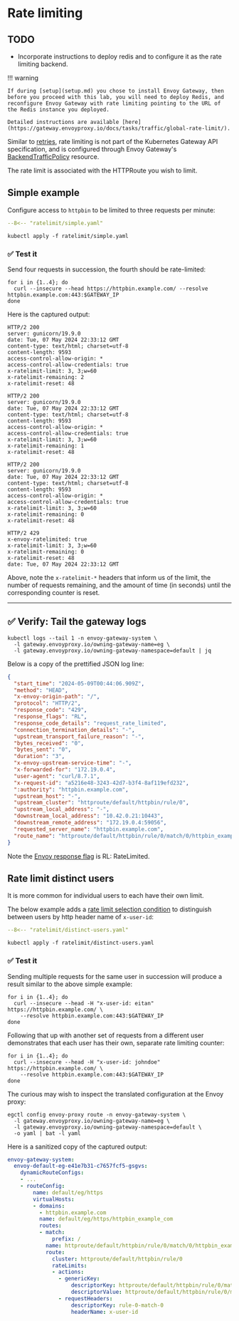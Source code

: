 # Rate limiting

## TODO

- Incorporate instructions to deploy redis and to configure it as the rate limiting backend.

!!! warning

    If during [setup](setup.md) you chose to install Envoy Gateway, then before you proceed with this lab, you will need to deploy Redis, and reconfigure Envoy Gateway with rate limiting pointing to the URL of the Redis instance you deployed.

    Detailed instructions are available [here](https://gateway.envoyproxy.io/docs/tasks/traffic/global-rate-limit/).


Similar to [retries](retries.md),
rate limiting is not part of the Kubernetes Gateway API specification,
and is configured through Envoy Gateway's [BackendTrafficPolicy](https://gateway.envoyproxy.io/docs/api/extension_types/#backendtrafficpolicy) resource.

The rate limit is associated with the HTTPRoute you wish to limit.

## Simple example

Configure access to `httpbin` to be limited to three requests per minute:

```yaml linenums="1"
--8<-- "ratelimit/simple.yaml"
```

```shell
kubectl apply -f ratelimit/simple.yaml
```

### :white_check_mark: Test it

Send four requests in succession, the fourth should be rate-limited:

```shell
for i in {1..4}; do
  curl --insecure --head https://httpbin.example.com/ --resolve httpbin.example.com:443:$GATEWAY_IP
done
```

Here is the captured output:

```console
HTTP/2 200
server: gunicorn/19.9.0
date: Tue, 07 May 2024 22:33:12 GMT
content-type: text/html; charset=utf-8
content-length: 9593
access-control-allow-origin: *
access-control-allow-credentials: true
x-ratelimit-limit: 3, 3;w=60
x-ratelimit-remaining: 2
x-ratelimit-reset: 48

HTTP/2 200
server: gunicorn/19.9.0
date: Tue, 07 May 2024 22:33:12 GMT
content-type: text/html; charset=utf-8
content-length: 9593
access-control-allow-origin: *
access-control-allow-credentials: true
x-ratelimit-limit: 3, 3;w=60
x-ratelimit-remaining: 1
x-ratelimit-reset: 48

HTTP/2 200
server: gunicorn/19.9.0
date: Tue, 07 May 2024 22:33:12 GMT
content-type: text/html; charset=utf-8
content-length: 9593
access-control-allow-origin: *
access-control-allow-credentials: true
x-ratelimit-limit: 3, 3;w=60
x-ratelimit-remaining: 0
x-ratelimit-reset: 48

HTTP/2 429
x-envoy-ratelimited: true
x-ratelimit-limit: 3, 3;w=60
x-ratelimit-remaining: 0
x-ratelimit-reset: 48
date: Tue, 07 May 2024 22:33:12 GMT
```

Above, note the `x-ratelimit-*` headers that inform us of the limit, the number of requests remaining, and the amount of time (in seconds) until the corresponding counter is reset.

---

## :white_check_mark: Verify: Tail the gateway logs

```shell
kubectl logs --tail 1 -n envoy-gateway-system \
  -l gateway.envoyproxy.io/owning-gateway-name=eg \
  -l gateway.envoyproxy.io/owning-gateway-namespace=default | jq
```

Below is a copy of the prettified JSON log line:

```json linenums="1" hl_lines="6-7"
{
  "start_time": "2024-05-09T00:44:06.909Z",
  "method": "HEAD",
  "x-envoy-origin-path": "/",
  "protocol": "HTTP/2",
  "response_code": "429",
  "response_flags": "RL",
  "response_code_details": "request_rate_limited",
  "connection_termination_details": "-",
  "upstream_transport_failure_reason": "-",
  "bytes_received": "0",
  "bytes_sent": "0",
  "duration": "3",
  "x-envoy-upstream-service-time": "-",
  "x-forwarded-for": "172.19.0.4",
  "user-agent": "curl/8.7.1",
  "x-request-id": "a5216e48-3243-42d7-b3f4-8af119efd232",
  ":authority": "httpbin.example.com",
  "upstream_host": "-",
  "upstream_cluster": "httproute/default/httpbin/rule/0",
  "upstream_local_address": "-",
  "downstream_local_address": "10.42.0.21:10443",
  "downstream_remote_address": "172.19.0.4:59056",
  "requested_server_name": "httpbin.example.com",
  "route_name": "httproute/default/httpbin/rule/0/match/0/httpbin_example_com"
}
```

Note the [Envoy response flag](https://www.envoyproxy.io/docs/envoy/latest/configuration/observability/access_log/usage#config-access-log-format-response-flags) is RL: RateLimited.

## Rate limit distinct users

It is more common for individual users to each have their own limit.

The below example adds a [rate limit selection condition](https://gateway.envoyproxy.io/docs/api/extension_types/#ratelimitselectcondition) to distinguish between users by http header name of `x-user-id`:

```yaml linenums="1" hl_lines="15-18"
--8<-- "ratelimit/distinct-users.yaml"
```

```shell
kubectl apply -f ratelimit/distinct-users.yaml
```

### :white_check_mark: Test it

Sending multiple requests for the same user in succession will produce a result similar to the above simple example:

```shell
for i in {1..4}; do
  curl --insecure --head -H "x-user-id: eitan" https://httpbin.example.com/ \
    --resolve httpbin.example.com:443:$GATEWAY_IP
done
```

Following that up with another set of requests from a different user demonstrates that each user has their own, separate rate limiting counter:

```shell
for i in {1..4}; do
  curl --insecure --head -H "x-user-id: johndoe" https://httpbin.example.com/ \
    --resolve httpbin.example.com:443:$GATEWAY_IP
done
```

The curious may wish to inspect the translated configuration at the Envoy proxy:

```shell
egctl config envoy-proxy route -n envoy-gateway-system \
  -l gateway.envoyproxy.io/owning-gateway-name=eg \
  -l gateway.envoyproxy.io/owning-gateway-namespace=default \
  -o yaml | bat -l yaml
```

Here is a sanitized copy of the captured output:

```yaml linenums="1" hl_lines="17-24"
envoy-gateway-system:
  envoy-default-eg-e41e7b31-c7657fcf5-gsgvs:
    dynamicRouteConfigs:
    - ...
    - routeConfig:
        name: default/eg/https
        virtualHosts:
        - domains:
          - httpbin.example.com
          name: default/eg/https/httpbin_example_com
          routes:
          - match:
              prefix: /
            name: httproute/default/httpbin/rule/0/match/0/httpbin_example_com
            route:
              cluster: httproute/default/httpbin/rule/0
              rateLimits:
              - actions:
                - genericKey:
                    descriptorKey: httproute/default/httpbin/rule/0/match/0/httpbin_example_com
                    descriptorValue: httproute/default/httpbin/rule/0/match/0/httpbin_example_com
                - requestHeaders:
                    descriptorKey: rule-0-match-0
                    headerName: x-user-id
```
